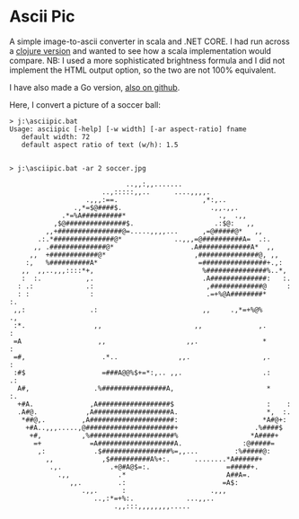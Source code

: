 # Ascii Pic

A simple image-to-ascii converter in scala and .NET CORE. 
I had run across a [clojure version](http://www.bestinclass.dk/blog/tribute-steve-ballmer) 
and wanted to see how a scala implementation would compare.  NB: I used a more sophisticated 
brightness formula and I did not implement the HTML output option, so the two are not 100% equivalent.

I have also made a Go version, [also on github](https://github.com/rwtodd/misc-go/tree/master/asciipic).

Here, I convert a picture of a soccer ball:
 
~~~~~~
> j:\asciipic.bat
Usage: asciipic [-help] [-w width] [-ar aspect-ratio] fname
   default width: 72
   default aspect ratio of text (w/h): 1.5


> j:\asciipic.bat -ar 2 soccer.jpg

                             ..,,:,,.......
                       ..,:::::,,..      ....,,,,.
                   .,,,:==.                     ,*:,..
                .,*=$@####$.                      .,,.,,.
             .*=%A##########*                       .,  .,,
           ,$@###############$.                    .:$@:   ,,
         ,,+################@=.....,,,,...      ,=@#####@*   ,,
       .:.*###############@*             ..,,,=@##########A=  .:.
      ,, .##############@*                   .A#############A*  ,,
     ,,  +############@*                      ,###############@, ,,
    :,   %##########A*                         =################+.,:
   ,,  ,,..,,,::::*+,                           %###############%..*,
   :  :.           ,.                           .A##############:   :.
  : .:             .:                            ,#############@     :
  : :               :                            .=+%@A########*     :.
 ,,:                .:                          ,,     .,*=+%@%      .,
 :*.                 ,,                       ,,              ,.      :
 =A                   ,,                    ,,.                *      :
 =#,                   .*..               ,,.                  ,.     :
 :#$                   =###A@@%$+=*:,.. ,,.                    .:    .:
  A#,                .%################A,                       *    :.
  +#A.              ,A##################$                       :    :
  .A#@.            ,A###################A.                      *,  :.
   *##@,.         ,A#####################:                     *A#@+:
    +#A..,,,.....,@######################+                   .%####$
     +#,          ,%#####################%                  *A####+
      =+            =A###################A.               :@#####=
       ,:            .$#################%=,,...         :%#####@:
         ,,            ,$##########A%+:.      ........*A######+
          .,.            .+@#A@$=:.                   =#####+.
            .,,            .*                         A##A=.
               ,,.         .:                        =A$:
                  .,,.      :                     .,,,
                     ..,:*=+%:.             ...,,..
                          .,,:::,,,,,,,,.....


~~~~~~
